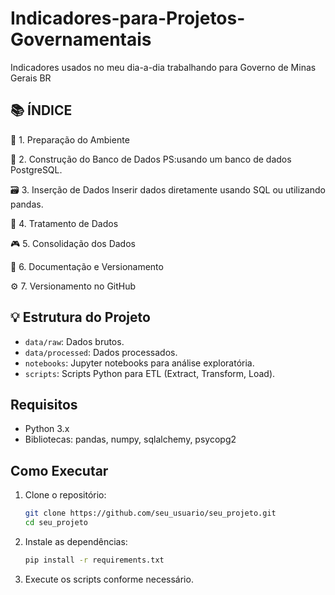 # Indicadores-para-Projetos-Governamentais
Indicadores usados no meu dia-a-dia trabalhando para Governo de Minas Gerais BR

## 📚 ÍNDICE

🔧 1. Preparação do Ambiente

🐐 2. Construção do Banco de Dados
PS:usando um banco de dados PostgreSQL.

🗃️ 3. Inserção de Dados
Inserir dados diretamente usando SQL ou utilizando pandas.

🔎 4. Tratamento de Dados

🎮 5. Consolidação dos Dados

📁 6. Documentação e Versionamento

⚙️ 7.  Versionamento no GitHub



## 💡 Estrutura do Projeto

- `data/raw`: Dados brutos.
- `data/processed`: Dados processados.
- `notebooks`: Jupyter notebooks para análise exploratória.
- `scripts`: Scripts Python para ETL (Extract, Transform, Load).

## Requisitos

- Python 3.x
- Bibliotecas: pandas, numpy, sqlalchemy, psycopg2

## Como Executar

1. Clone o repositório:
    ```sh
    git clone https://github.com/seu_usuario/seu_projeto.git
    cd seu_projeto
    ```

2. Instale as dependências:
    ```sh
    pip install -r requirements.txt
    ```

3. Execute os scripts conforme necessário.
